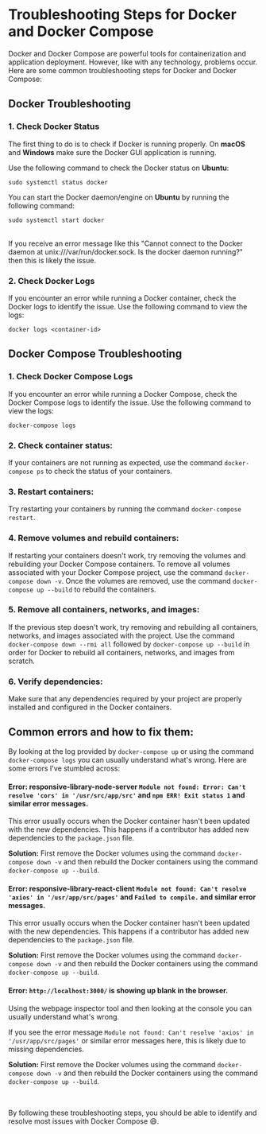 # Troubleshooting Steps for Docker and Docker Compose

Docker and Docker Compose are powerful tools for containerization and application deployment. However, like with any technology, problems occur. Here are some common troubleshooting steps for Docker and Docker Compose:

## Docker Troubleshooting

### 1. Check Docker Status

The first thing to do is to check if Docker is running properly. On **macOS** and **Windows** make sure the Docker GUI application is running.

Use the following command to check the Docker status on **Ubuntu**:

<code>sudo systemctl status docker</code>

You can start the Docker daemon/engine on **Ubuntu** by running the following command:

<code>sudo systemctl start docker</code>

<br>If you receive an error message like this "Cannot connect to the Docker daemon at unix:///var/run/docker.sock. Is the docker daemon running?" then this is likely the issue.

### 2. Check Docker Logs

If you encounter an error while running a Docker container, check the Docker logs to identify the issue. Use the following command to view the logs:

<code>docker logs \<container-id\></code>

## Docker Compose Troubleshooting

### 1. Check Docker Compose Logs

If you encounter an error while running a Docker Compose, check the Docker Compose logs to identify the issue. Use the following command to view the logs:

<code>docker-compose logs</code>

### 2. Check container status:

If your containers are not running as expected, use the command `docker-compose ps` to check the status of your containers.

### 3. Restart containers:
Try restarting your containers by running the command `docker-compose restart`.

### 4. Remove volumes and rebuild containers:
If restarting your containers doesn't work, try removing the volumes and rebuilding your Docker Compose containers. To remove all volumes associated with your Docker Compose project, use the command `docker-compose down -v`. Once the volumes are removed, use the command `docker-compose up --build` to rebuild the containers.

### 5. Remove all containers, networks, and images:
If the previous step doesn't work, try removing and rebuilding all containers, networks, and images associated with the project. Use the command `docker-compose down --rmi all` followed by `docker-compose up --build` in order for Docker to rebuild all containers, networks, and images from scratch.

### 6. Verify dependencies:
Make sure that any dependencies required by your project are properly installed and configured in the Docker containers.


## Common errors and how to fix them:
By looking at the log provided by `docker-compose up` or using the command `docker-compose logs` you can usually understand what's wrong. Here are some errors I've stumbled across:

#### Error: responsive-library-node-server `Module not found: Error: Can't resolve 'cors' in '/usr/src/app/src'` and `npm ERR! Exit status 1` and similar error messages.

This error usually occurs when the Docker container hasn't been updated with the new dependencies. This happens if a contributor has added new dependencies to the `package.json` file.

**Solution:** First remove the Docker volumes using the command `docker-compose down -v` and then rebuild the Docker containers using the command `docker-compose up --build`.

#### Error: responsive-library-react-client `Module not found: Can't resolve 'axios' in '/usr/app/src/pages'` and `Failed to compile.` and similar error messages.

This error usually occurs when the Docker container hasn't been updated with the new dependencies. This happens if a contributor has added new dependencies to the `package.json` file.

**Solution:** First remove the Docker volumes using the command `docker-compose down -v` and then rebuild the Docker containers using the command `docker-compose up --build`.

#### Error: `http://localhost:3000/` is showing up blank in the browser.

Using the webpage inspector tool and then looking at the console you can usually understand what's wrong. 

If you see the error message `Module not found: Can't resolve 'axios' in '/usr/app/src/pages'` or similar error messages here, this is likely due to missing dependencies. 

**Solution:** First remove the Docker volumes using the command `docker-compose down -v` and then rebuild the Docker containers using the command `docker-compose up --build`.

##

<br>By following these troubleshooting steps, you should be able to identify and resolve most issues with Docker Compose :smile:.